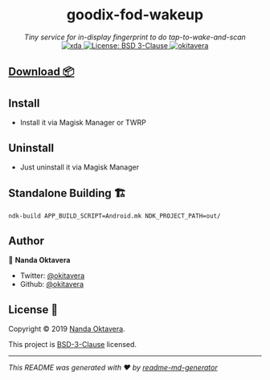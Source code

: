 <h1 align="center">goodix-fod-wakeup</h1>
<p align="center">
  <i>Tiny service for in-display fingerprint to do tap-to-wake-and-scan</i><br/>
  <a href="https://forum.xda-developers.com/mi-9-se/themes/service-goodix-fod-wakeup-mi-9-se-t3963622">
    <img alt="xda" src="https://img.shields.io/badge/forum-xda--developers-orange.svg" target="_blank" />
  </a>
  <a href="https://github.com/okitavera/goodix-fod-wakeup/blob/master/LICENSE">
    <img alt="License: BSD 3-Clause" src="https://img.shields.io/badge/License-BSD%203--Clause-red.svg" target="_blank" />
  </a>
  <a href="https://twitter.com/okitavera">
    <img alt="okitavera" src="https://img.shields.io/twitter/follow/okitavera.svg?style=social" target="_blank" />
  </a>
</p>


## [Download 📦](releases)

## Install
- Install it via Magisk Manager or TWRP

## Uninstall
- Just uninstall it via Magisk Manager

## Standalone Building 🏗

```sh
ndk-build APP_BUILD_SCRIPT=Android.mk NDK_PROJECT_PATH=out/
```

## Author

👤 **Nanda Oktavera**

* Twitter: [@okitavera](https://twitter.com/okitavera)
* Github: [@okitavera](https://github.com/okitavera)

## License 📝

Copyright © 2019 [Nanda Oktavera](https://github.com/okitavera).

This project is [BSD-3-Clause](LICENSE) licensed.

***
_This README was generated with ❤️ by [readme-md-generator](https://github.com/kefranabg/readme-md-generator)_